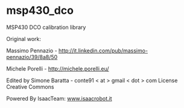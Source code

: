 msp430_dco
==========

MSP430 DCO calibration library

Original work:

Massimo Pennazio - http://it.linkedin.com/pub/massimo-pennazio/39/8a8/50

Michele Porelli - http://michele.porelli.eu/ 

Edited by Simone Baratta - conte91 < at > gmail < dot > com
License Creative Commons

Powered By IsaacTeam: www.isaacrobot.it



